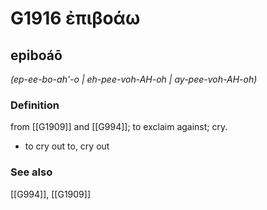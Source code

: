# G1916 ἐπιβοάω

## epiboáō

_(ep-ee-bo-ah'-o | eh-pee-voh-AH-oh | ay-pee-voh-AH-oh)_

### Definition

from [[G1909]] and [[G994]]; to exclaim against; cry.

- to cry out to, cry out

### See also

[[G994]], [[G1909]]

